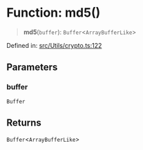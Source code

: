# Function: md5()

> **md5**(`buffer`): `Buffer`\<`ArrayBufferLike`\>

Defined in: [src/Utils/crypto.ts:122](https://github.com/Fokusdotid/Baileys/blob/039f28db78950e3bac7c407f144ea390dcdf207d/src/Utils/crypto.ts#L122)

## Parameters

### buffer

`Buffer`

## Returns

`Buffer`\<`ArrayBufferLike`\>
